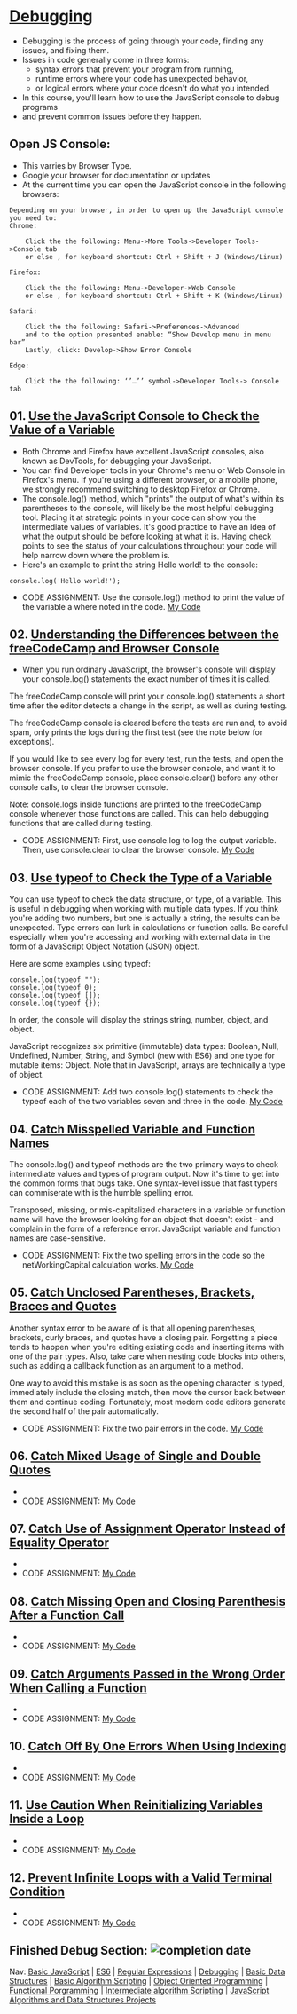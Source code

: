 # [Debugging](https://www.freecodecamp.org/learn/javascript-algorithms-and-data-structures/#debugging)
* Debugging is the process of going through your code, finding any issues, and fixing them.
* Issues in code generally come in three forms: 
    - syntax errors that prevent your program from running, 
    - runtime errors where your code has unexpected behavior, 
    - or logical errors where your code doesn't do what you intended.
* In this course, you'll learn how to use the JavaScript console to debug programs 
* and prevent common issues before they happen.

## Open JS Console:
* This varries by Browser Type.  
* Google your browser for documentation or updates
* At the current time you can open the JavaScript console in the following browsers:
```
Depending on your browser, in order to open up the JavaScript console you need to:
Chrome:

    Click the the following: Menu->More Tools->Developer Tools->Console tab
    or else , for keyboard shortcut: Ctrl + Shift + J (Windows/Linux)

Firefox:

    Click the the following: Menu->Developer->Web Console
    or else , for keyboard shortcut: Ctrl + Shift + K (Windows/Linux)

Safari:

    Click the the following: Safari->Preferences->Advanced
    and to the option presented enable: “Show Develop menu in menu bar”
    Lastly, click: Develop->Show Error Console

Edge:

    Click the the following: ‘’…’’ symbol->Developer Tools-> Console tab

```

## 01. [Use the JavaScript Console to Check the Value of a Variable](https://www.freecodecamp.org/learn/javascript-algorithms-and-data-structures/debugging/use-the-javascript-console-to-check-the-value-of-a-variable)
* Both Chrome and Firefox have excellent JavaScript consoles, also known as DevTools, for debugging your JavaScript.
* You can find Developer tools in your Chrome's menu or Web Console in Firefox's menu. If you're using a different browser, or a mobile phone, we strongly recommend switching to desktop Firefox or Chrome.
* The console.log() method, which "prints" the output of what's within its parentheses to the console, will likely be the most helpful debugging tool. Placing it at strategic points in your code can show you the intermediate values of variables. It's good practice to have an idea of what the output should be before looking at what it is. Having check points to see the status of your calculations throughout your code will help narrow down where the problem is.
* Here's an example to print the string Hello world! to the console:
```
console.log('Hello world!');
```

* CODE ASSIGNMENT: Use the console.log() method to print the value of the variable a where noted in the code.
[My Code](https://github.com/EO4wellness/T-I-L/blob/main/JavaScript/freecodecamp-exercises/04.Debugging/01_use-the-javascript-console-to-check-the-value-of-a-variable.js)

## 02. [Understanding the Differences between the freeCodeCamp and Browser Console](https://www.freecodecamp.org/learn/javascript-algorithms-and-data-structures/debugging/understanding-the-differences-between-the-freecodecamp-and-browser-console)
* When you run ordinary JavaScript, the browser's console will display your console.log() statements the exact number of times it is called.

The freeCodeCamp console will print your console.log() statements a short time after the editor detects a change in the script, as well as during testing.

The freeCodeCamp console is cleared before the tests are run and, to avoid spam, only prints the logs during the first test (see the note below for exceptions).

If you would like to see every log for every test, run the tests, and open the browser console. If you prefer to use the browser console, and want it to mimic the freeCodeCamp console, place console.clear() before any other console calls, to clear the browser console.

Note: console.logs inside functions are printed to the freeCodeCamp console whenever those functions are called. This can help debugging functions that are called during testing.
* CODE ASSIGNMENT: First, use console.log to log the output variable. Then, use console.clear to clear the browser console. 
[My Code](https://github.com/EO4wellness/T-I-L/blob/main/JavaScript/freecodecamp-exercises/04.Debugging/02_understanding-the-differences-between-the-freecodecamp-and-browser-console.js)

## 03. [Use typeof to Check the Type of a Variable](https://www.freecodecamp.org/learn/javascript-algorithms-and-data-structures/debugging/use-typeof-to-check-the-type-of-a-variable)
You can use typeof to check the data structure, or type, of a variable. This is useful in debugging when working with multiple data types. If you think you're adding two numbers, but one is actually a string, the results can be unexpected. Type errors can lurk in calculations or function calls. Be careful especially when you're accessing and working with external data in the form of a JavaScript Object Notation (JSON) object.

Here are some examples using typeof:
```
console.log(typeof "");
console.log(typeof 0);
console.log(typeof []);
console.log(typeof {});
```
In order, the console will display the strings string, number, object, and object.

JavaScript recognizes six primitive (immutable) data types: Boolean, Null, Undefined, Number, String, and Symbol (new with ES6) and one type for mutable items: Object. Note that in JavaScript, arrays are technically a type of object.

* CODE ASSIGNMENT: Add two console.log() statements to check the typeof each of the two variables seven and three in the code.
[My Code](https://github.com/EO4wellness/T-I-L/blob/main/JavaScript/freecodecamp-exercises/04.Debugging/03_use-typeof-to-check-the-type-of-a-variable.js)

## 04. [Catch Misspelled Variable and Function Names](https://www.freecodecamp.org/learn/javascript-algorithms-and-data-structures/debugging/catch-misspelled-variable-and-function-names)

The console.log() and typeof methods are the two primary ways to check intermediate values and types of program output. Now it's time to get into the common forms that bugs take. One syntax-level issue that fast typers can commiserate with is the humble spelling error.

Transposed, missing, or mis-capitalized characters in a variable or function name will have the browser looking for an object that doesn't exist - and complain in the form of a reference error. JavaScript variable and function names are case-sensitive.

* CODE ASSIGNMENT: Fix the two spelling errors in the code so the netWorkingCapital calculation works.
[My Code](https://github.com/EO4wellness/T-I-L/blob/main/JavaScript/freecodecamp-exercises/04.Debugging/04_catch-misspelled-variable-and-function-names.js)

## 05. [Catch Unclosed Parentheses, Brackets, Braces and Quotes](https://www.freecodecamp.org/learn/javascript-algorithms-and-data-structures/debugging/catch-unclosed-parentheses-brackets-braces-and-quotes)

Another syntax error to be aware of is that all opening parentheses, brackets, curly braces, and quotes have a closing pair. Forgetting a piece tends to happen when you're editing existing code and inserting items with one of the pair types. Also, take care when nesting code blocks into others, such as adding a callback function as an argument to a method.

One way to avoid this mistake is as soon as the opening character is typed, immediately include the closing match, then move the cursor back between them and continue coding. Fortunately, most modern code editors generate the second half of the pair automatically.

* CODE ASSIGNMENT: Fix the two pair errors in the code.
[My Code](https://github.com/EO4wellness/T-I-L/blob/main/JavaScript/freecodecamp-exercises/04.Debugging/05_catch-unclosed-parentheses-brackets-braces-and-quotes.js)

## 06. [Catch Mixed Usage of Single and Double Quotes](https://www.freecodecamp.org/learn/javascript-algorithms-and-data-structures/debugging/catch-mixed-usage-of-single-and-double-quotes)
* 
* CODE ASSIGNMENT: 
[My Code](#)

## 07. [Catch Use of Assignment Operator Instead of Equality Operator]()
* 
* CODE ASSIGNMENT: 
[My Code](#)

## 08. [Catch Missing Open and Closing Parenthesis After a Function Call]()
* 
* CODE ASSIGNMENT: 
[My Code](#)

## 09. [Catch Arguments Passed in the Wrong Order When Calling a Function]()
* 
* CODE ASSIGNMENT: 
[My Code](#)

## 10. [Catch Off By One Errors When Using Indexing]()
* 
* CODE ASSIGNMENT: 
[My Code](#)

## 11. [Use Caution When Reinitializing Variables Inside a Loop]()
* 
* CODE ASSIGNMENT: 
[My Code](#)

## 12. [Prevent Infinite Loops with a Valid Terminal Condition]()
* 
* CODE ASSIGNMENT: 
[My Code](#)

## Finished Debug Section: ![completion date](#)

Nav: [Basic JavaScript](https://github.com/EO4wellness/T-I-L/blob/main/JavaScript/freecodecamp-notes/01_Basic-JavaScript.md) | [ES6](https://github.com/EO4wellness/T-I-L/blob/main/JavaScript/freecodecamp-notes/02_ES6.md) | [Regular Expressions](https://github.com/EO4wellness/T-I-L/blob/main/JavaScript/freecodecamp-notes/03_Regular-Expressions.md) |  [Debugging](https://github.com/EO4wellness/T-I-L/blob/main/JavaScript/freecodecamp-notes/04_Debugging.md) | [Basic Data Structures](https://github.com/EO4wellness/T-I-L/blob/main/JavaScript/freecodecamp-notes/05_Basic-Data-Structures.md) | [Basic Algorithm Scripting](https://github.com/EO4wellness/T-I-L/blob/main/JavaScript/freecodecamp-notes/06_Basic-Algorithm-Scripting.md) |  [Object Oriented Programming](https://github.com/EO4wellness/T-I-L/blob/main/JavaScript/freecodecamp-notes/07_Object-Oriented-Programming.md) | [Functional Porgramming](https://github.com/EO4wellness/T-I-L/blob/main/JavaScript/freecodecamp-notes/08_Functional-Porgramming.md) | [Intermediate algorithm Scripting](https://github.com/EO4wellness/T-I-L/blob/main/JavaScript/freecodecamp-notes/09_Intermediate-Algorithm-Scripting.md) | [JavaScript Algorithms and Data Structures Projects](https://github.com/EO4wellness/T-I-L/blob/main/JavaScript/freecodecamp-notes/10_JavaScript-Algorithms-and-Data-Structures-Projects.md)
